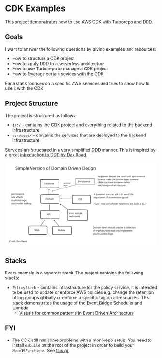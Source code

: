 # CDK Examples

This project demonstrates how to use AWS CDK with Turborepo and DDD.

## Goals
I want to answer the following questions by giving examples and resources:
- How to structure a CDK project
- How to apply DDD to a serverless architecture
- How to use Turborepo to manage a CDK project
- How to leverage certain sevices with the CDK

Each stack focuses on a specific AWS services and tries to show how to use it with the CDK.


## Project Structure

The project is structured as follows:

- `iac/` - contains the CDK project and everything related to the backend infrastructure
- `services/` - contains the services that are deployed to the backend infrastructure

Services are structured in a very simplified [DDD](https://en.wikipedia.org/wiki/Domain-driven_design) manner. This is inspired by a great [introduction to DDD by Dax Raad](https://www.youtube.com/watch?v=MC_dS5G1jqw).

![test](./assets/ddd.svg)

## Stacks

Every example is a separate stack.
The project contains the following stacks:

- `PolicyStack` - contains infrastrcuture for the policy service. It is intended to be used to update or enforce AWS policies e.g. change the retention of log groups globally or enforce a specific tag on all resources. This stack demonstrates the usage of the Event Bridge Scheduler and Lambda.
    -  [Visuals for common patterns in Event Driven Architecture](https://serverlessland.com/event-driven-architecture/visuals)

## FYI

- The CDK still has some problems with a monorepo setup. You need to install `esbuild` on the root of the project in order to build your `NodeJSFunctions`. See [this pr](https://github.com/aws/aws-cdk/pull/18216/files)